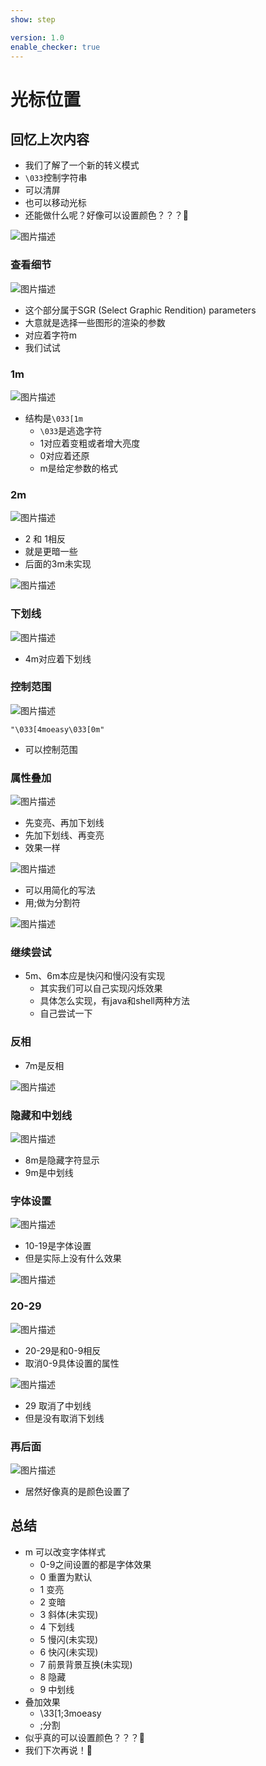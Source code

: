 ```yaml
---
show: step

version: 1.0
enable_checker: true
---
```


# 光标位置

## 回忆上次内容

- 我们了解了一个新的转义模式
- `\033`控制字符串
- 可以清屏
- 也可以移动光标
- 还能做什么呢？好像可以设置颜色？？？🤔

![图片描述](https://doc.shiyanlou.com/courses/uid1190679-20210225-1614215584015)

### 查看细节

![图片描述](https://doc.shiyanlou.com/courses/uid1190679-20210314-1615719957717)

- 这个部分属于SGR (Select Graphic Rendition) parameters
- 大意就是选择一些图形的渲染的参数
- 对应着字符m
- 我们试试

### 1m

![图片描述](https://doc.shiyanlou.com/courses/uid1190679-20210325-1616685756080)

- 结构是`\033[1m`
	- `\033`是逃逸字符
	- 1对应着变粗或者增大亮度
	- 0对应着还原
	- m是给定参数的格式
### 2m

![图片描述](https://doc.shiyanlou.com/courses/uid1190679-20210325-1616685811344)

- 2 和 1相反
- 就是更暗一些
- 后面的3m未实现

![图片描述](https://doc.shiyanlou.com/courses/uid1190679-20210325-1616685844422)


### 下划线

![图片描述](https://doc.shiyanlou.com/courses/uid1190679-20210325-1616685885388)

- 4m对应着下划线


### 控制范围

![图片描述](https://doc.shiyanlou.com/courses/uid1190679-20210325-1616685962246)

```
"\033[4moeasy\033[0m"
```

- 可以控制范围

### 属性叠加

![图片描述](https://doc.shiyanlou.com/courses/uid1190679-20210325-1616686073548)

- 先变亮、再加下划线
- 先加下划线、再变亮
- 效果一样

![图片描述](https://doc.shiyanlou.com/courses/uid1190679-20210314-1615720898369)

- 可以用简化的写法
- 用;做为分割符

![图片描述](https://doc.shiyanlou.com/courses/uid1190679-20210325-1616686152341)

### 继续尝试

- 5m、6m本应是快闪和慢闪没有实现
	- 其实我们可以自己实现闪烁效果
	- 具体怎么实现，有java和shell两种方法
	- 自己尝试一下
### 反相


- 7m是反相

![图片描述](https://doc.shiyanlou.com/courses/uid1190679-20210325-1616686233220)

### 隐藏和中划线

![图片描述](https://doc.shiyanlou.com/courses/uid1190679-20210325-1616686291948)

- 8m是隐藏字符显示
- 9m是中划线

### 字体设置

![图片描述](https://doc.shiyanlou.com/courses/uid1190679-20210314-1615724420471)

- 10-19是字体设置
- 但是实际上没有什么效果


![图片描述](https://doc.shiyanlou.com/courses/uid1190679-20210325-1616686368344)

### 20-29

![图片描述](https://doc.shiyanlou.com/courses/uid1190679-20210314-1615724638067)

- 20-29是和0-9相反
- 取消0-9具体设置的属性


![图片描述](https://doc.shiyanlou.com/courses/uid1190679-20210325-1616686505538)

- 29 取消了中划线
- 但是没有取消下划线

### 再后面

![图片描述](https://doc.shiyanlou.com/courses/uid1190679-20210314-1615724727019)

- 居然好像真的是颜色设置了


## 总结
- m 可以改变字体样式
	- 0-9之间设置的都是字体效果
	- 0 重置为默认
	- 1 变亮
	- 2 变暗
	- 3 斜体(未实现)
	- 4 下划线
	- 5 慢闪(未实现)
	- 6 快闪(未实现)
	- 7 前景背景互换(未实现)
	- 8 隐藏
	- 9 中划线
- 叠加效果
	- \33[1;3moeasy
	- ;分割
- 似乎真的可以设置颜色？？？🤔
- 我们下次再说！👋